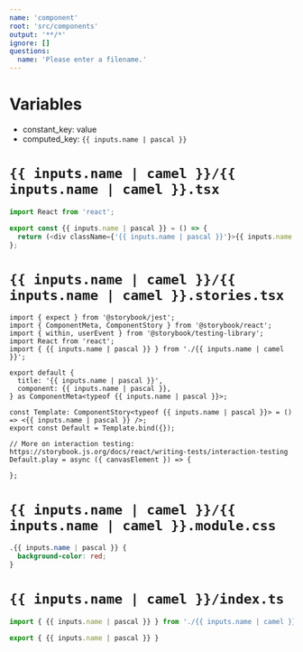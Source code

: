 ```yaml
---
name: 'component'
root: 'src/components'
output: '**/*'
ignore: []
questions:
  name: 'Please enter a filename.'
---
```


# Variables

- constant_key: value
- computed_key: `{{ inputs.name | pascal }}`

# `{{ inputs.name | camel }}/{{ inputs.name | camel }}.tsx`

```typescript
import React from 'react';

export const {{ inputs.name | pascal }} = () => {
  return (<div className={'{{ inputs.name | pascal }}'}>{{ inputs.name }}</div>);
};
```

# `{{ inputs.name | camel }}/{{ inputs.name | camel }}.stories.tsx`

```tyoescript
import { expect } from '@storybook/jest';
import { ComponentMeta, ComponentStory } from '@storybook/react';
import { within, userEvent } from '@storybook/testing-library';
import React from 'react';
import { {{ inputs.name | pascal }} } from './{{ inputs.name | camel }}';

export default {
  title: '{{ inputs.name | pascal }}',
  component: {{ inputs.name | pascal }},
} as ComponentMeta<typeof {{ inputs.name | pascal }}>;

const Template: ComponentStory<typeof {{ inputs.name | pascal }}> = () => <{{ inputs.name | pascal }} />;
export const Default = Template.bind({});

// More on interaction testing: https://storybook.js.org/docs/react/writing-tests/interaction-testing
Default.play = async ({ canvasElement }) => {

};
```

# `{{ inputs.name | camel }}/{{ inputs.name | camel }}.module.css`

```css
.{{ inputs.name | pascal }} {
  background-color: red;
}
```

# `{{ inputs.name | camel }}/index.ts`

```typescript
import { {{ inputs.name | pascal }} } from './{{ inputs.name | camel }}';

export { {{ inputs.name | pascal }} }
```